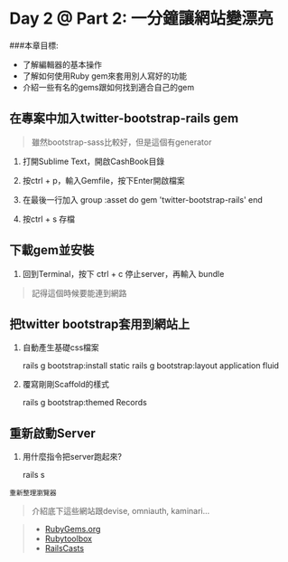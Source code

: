 # Day 2 @ Part 2: 一分鐘讓網站變漂亮

###本章目標:

* 了解編輯器的基本操作
* 了解如何使用Ruby gem來套用別人寫好的功能
* 介紹一些有名的gems跟如何找到適合自己的gem

## 在專案中加入twitter-bootstrap-rails gem

> 雖然bootstrap-sass比較好，但是這個有generator

  1. 打開Sublime Text，開啟CashBook目錄

  1. 按ctrl + p，輸入Gemfile，按下Enter開啟檔案

  1. 在最後一行加入
        group :asset do
          gem 'twitter-bootstrap-rails'
        end

  1. 按ctrl + s 存檔

## 下載gem並安裝

  1. 回到Terminal，按下 ctrl + c 停止server，再輸入
        bundle

> 記得這個時候要能連到網路

## 把twitter bootstrap套用到網站上

  1. 自動產生基礎css檔案

        rails g bootstrap:install static
        rails g bootstrap:layout application fluid

  1. 覆寫剛剛Scaffold的樣式

        rails g bootstrap:themed Records

## 重新啟動Server
  1. 用什麼指令把server跑起來?

        rails s

    重新整理瀏覽器

> 介紹底下這些網站跟devise, omniauth, kaminari...

> * [RubyGems.org](https://rubygems.org/)
> * [Rubytoolbox](https://www.ruby-toolbox.com/)
> * [RailsCasts](http://railscasts.com/)
> 
